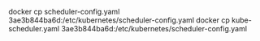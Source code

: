 docker cp scheduler-config.yaml 3ae3b844ba6d:/etc/kubernetes/scheduler-config.yaml
docker cp kube-scheduler.yaml 3ae3b844ba6d:/etc/kubernetes/scheduler-config.yaml
